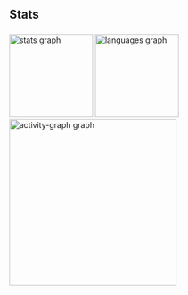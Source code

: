 <h2 align="left">Stats</h2>

###

<div align="left">
  <img src="https://github-readme-stats.vercel.app/api?username=jnreis03&hide_title=false&hide_rank=false&show_icons=true&include_all_commits=true&count_private=true&disable_animations=false&theme=gruvbox&locale=en&hide_border=false&order=1" height="150" alt="stats graph"  />
  <img src="https://github-readme-stats.vercel.app/api/top-langs?username=jnreis03&locale=en&hide_title=false&layout=compact&card_width=320&langs_count=5&theme=gruvbox&hide_border=false&order=2" height="150" alt="languages graph"  />
  <img src="https://github-readme-activity-graph.vercel.app/graph?username=jnreis03&radius=16&theme=cobalt&area=true&order=5" height="300" alt="activity-graph graph"  />
</div>

###
